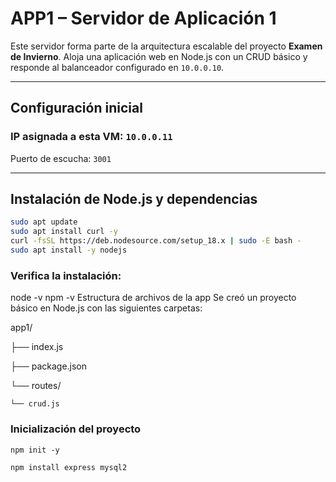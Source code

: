 # APP1 – Servidor de Aplicación 1

Este servidor forma parte de la arquitectura escalable del proyecto **Examen de Invierno**. Aloja una aplicación web en Node.js con un CRUD básico y responde al balanceador configurado en `10.0.0.10`.

---

## Configuración inicial

### IP asignada a esta VM: `10.0.0.11`  
Puerto de escucha: `3001`

---

## Instalación de Node.js y dependencias

```bash
sudo apt update
sudo apt install curl -y
curl -fsSL https://deb.nodesource.com/setup_18.x | sudo -E bash -
sudo apt install -y nodejs
```
### Verifica la instalación:
node -v
npm -v
Estructura de archivos de la app
Se creó un proyecto básico en Node.js con las siguientes carpetas:

app1/

├── index.js

├── package.json

└── routes/

    └── crud.js
### Inicialización del proyecto
```
npm init -y

npm install express mysql2
```

